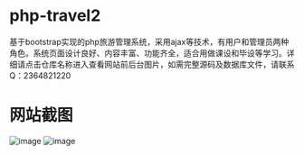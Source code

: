 # php-travel2
基于bootstrap实现的php旅游管理系统，采用ajax等技术，有用户和管理员两种角色。系统页面设计良好、内容丰富、功能齐全，适合用做课设和毕设等学习。详细请点击仓库名称进入查看网站前后台图片，如需完整源码及数据库文件，请联系Q：2364821220
# 网站截图
![image](https://github.com/hzl0898/php-chongwujiuzhu/blob/main/网站首页.jpeg)
![image](https://github.com/hzl0898/php-chongwujiuzhu/blob/main/后台行程管理.jpeg)
